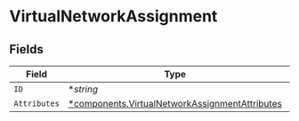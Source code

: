 # VirtualNetworkAssignment


## Fields

| Field                                                                                                           | Type                                                                                                            | Required                                                                                                        | Description                                                                                                     |
| --------------------------------------------------------------------------------------------------------------- | --------------------------------------------------------------------------------------------------------------- | --------------------------------------------------------------------------------------------------------------- | --------------------------------------------------------------------------------------------------------------- |
| `ID`                                                                                                            | **string*                                                                                                       | :heavy_minus_sign:                                                                                              | N/A                                                                                                             |
| `Attributes`                                                                                                    | [*components.VirtualNetworkAssignmentAttributes](../../models/components/virtualnetworkassignmentattributes.md) | :heavy_minus_sign:                                                                                              | N/A                                                                                                             |